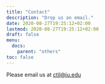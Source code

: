 ```yaml
---
title: "Contact"
description: "Drop us an email."
date: 2020-08-27T19:25:12+02:00
lastmod: 2020-08-27T19:25:12+02:00
draft: false
menu:
  docs:
    parent: "others"
toc: false
---
```


Please email us at [ctil@iu.edu](mailto:ctil@iu.edu)

